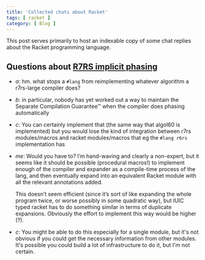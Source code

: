 ```yaml
---
title: 'Collected chats about Racket'
tags: [ racket ]
category: [ Blog ]
---
```


This post serves primarily to host an indexable copy of some chat replies about
the Racket programming language.

## Questions about [R7RS implicit phasing](https://codeberg.org/scheme/r7rs/issues/217)

- *a*: hm. what stops a `#lang` from reimplementing whatever algorithm a
  r7rs-large compiler does?

- *b*: in particular, nobody has yet worked out a way to maintain the Separate
  Compilation Guarantee™ when the compiler does phasing automatically

- *c*: You can certainly implement that (the same way that algol60 is
  implemented) but you would lose the kind of integration between r7rs
  modules/macros and racket modules/macros that eg the `#lang r6rs`
  implementation has

- *me*: Would you have to? I’m hand-waving and clearly a non-expert, but it
  seems like it should be possible (procedural macros!) to implement enough of
  the compiler and expander as a compile-time process of the lang, and then
  eventually expand into an equivalent Racket module with all the relevant
  annotations added.

    This doesn’t seem efficient (since it’s sort of like expanding the whole program
    twice, or worse possibly in some quadratic way), but IUIC typed racket has to do
    something similar in terms of duplicate expansions. Obviously the effort to
    implement this way would be higher (?).

- *c*: You might be able to do this especially for a single module, but it's not
  obvious if you could get the necessary information from other modules. It's
  possible you could build a lot of infrastructure to do it, but I'm not
  certain.
